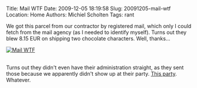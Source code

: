Title: Mail WTF
Date: 2009-12-05 18:19:58
Slug: 20091205-mail-wtf
Location: Home
Authors: Michiel Scholten
Tags: rant

<p>We got this parcel from our contractor by registered mail, which only I could fetch from the mail agency (as I needed to identify myself). Turns out they blew 8.15 EUR on shipping two chocolate characters. Well, thanks...</p>

<div class="content-image"><div><a href="http://aquariusoft.org/photos/various/IMG_9407.jpg/view"><img src="http://aquariusoft.org/photos/cache/various/IMG_9407_500.jpg" alt="Mail WTF" title="Mail WTF" /></a></div></div>
<br style="clear: both;" />

<p>Turns out they didn't even have their administration straight, as they sent those because we apparently didn't show up at their party. <a href="http://aquariusoft.org/photos/home/project_w72/legging_grondplaat/">This party</a>. Whatever.</p>